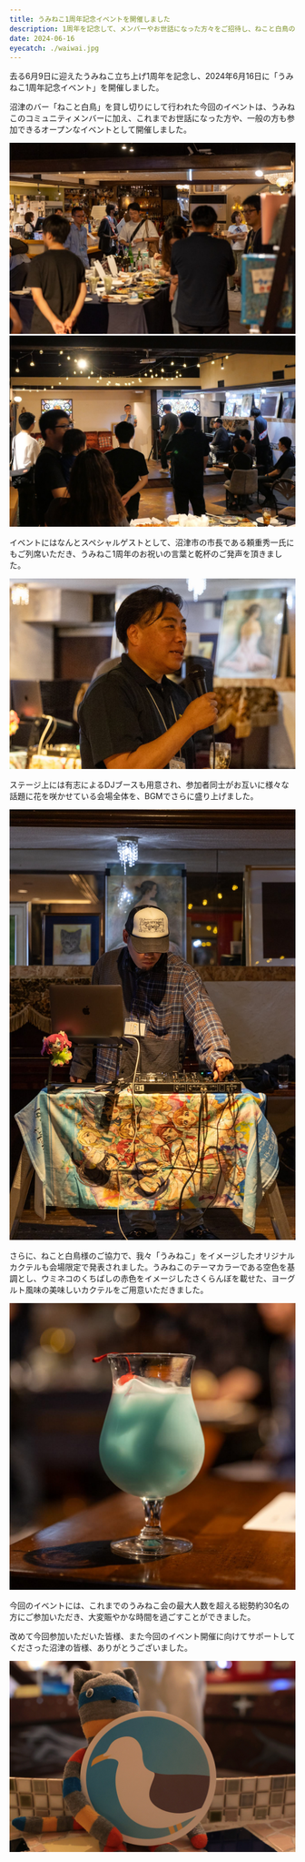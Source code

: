 ```yaml
---
title: うみねこ1周年記念イベントを開催しました
description: 1周年を記念して、メンバーやお世話になった方々をご招待し、ねこと白鳥の貸し切りイベントを開催！
date: 2024-06-16
eyecatch: ./waiwai.jpg
---
```


去る6月9日に迎えたうみねこ立ち上げ1周年を記念し、2024年6月16日に「うみねこ1周年記念イベント」を開催しました。

沼津のバー「ねこと白鳥」を貸し切りにして行われた今回のイベントは、うみねこのコミュニティメンバーに加え、これまでお世話になった方や、一般の方も参加できるオープンなイベントとして開催しました。

![](./waiwai.jpg)
![](./detail.jpg)

イベントにはなんとスペシャルゲストとして、沼津市の市長である頼重秀一氏にもご列席いただき、うみねこ1周年のお祝いの言葉と乾杯のご発声を頂きました。

![](./yorishige.jpg)

ステージ上には有志によるDJブースも用意され、参加者同士がお互いに様々な話題に花を咲かせている会場全体を、BGMでさらに盛り上げました。

![](./dj.jpg)

さらに、ねこと白鳥様のご協力で、我々「うみねこ」をイメージしたオリジナルカクテルも会場限定で発表されました。うみねこのテーマカラーである空色を基調とし、ウミネコのくちばしの赤色をイメージしたさくらんぼを載せた、ヨーグルト風味の美味しいカクテルをご用意いただきました。

![](./cocktail.jpg)

今回のイベントには、これまでのうみねこ会の最大人数を超える総勢約30名の方にご参加いただき、大変賑やかな時間を過ごすことができました。

改めて今回参加いただいた皆様、また今回のイベント開催に向けてサポートしてくださった沼津の皆様、ありがとうございました。

![](./logo.jpg)

